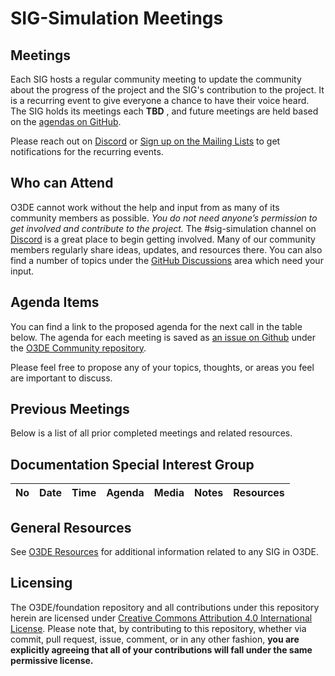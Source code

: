 # SIG-Simulation Meetings

## Meetings

Each SIG hosts a regular community meeting to update the community about the progress of the project and the SIG's contribution to the project. It is a recurring event to give everyone a chance to have their voice heard. The SIG holds its meetings each **TBD** , and future meetings are held based on the [agendas on GitHub](https://github.com/o3de/community/issues?q=is%3Aopen+label%3Asig%2Fsimulation+label%3Amtg-agenda).

Please reach out on [Discord](https://discord.gg/6nSYcUBaR3) or [Sign up on the Mailing Lists](https://lists.o3de.org/groups) to get notifications for the recurring events.

## Who can Attend

O3DE cannot work without the help and input from as many of its community members as possible. *You do not need anyone’s permission to get involved and contribute to the project.* The #sig-simulation channel on [Discord](https://discord.gg/6nSYcUBaR3) is a great place to begin getting involved. Many of our community members regularly share ideas, updates, and resources there. You can also find a number of topics under the [GitHub Discussions](https://github.com/o3de/community/discussions) area which need your input.

## Agenda Items

You can find a link to the proposed agenda for the next call in the table below. The agenda for each meeting is saved as [an issue on Github](https://github.com/o3de/community/issues?q=label%3Asig%2Fsimulation+label%3Amtg-agenda) under the [O3DE Community repository](https://github.com/o3de/community).

Please feel free to propose any of your topics, thoughts, or areas you feel are important to discuss.

## Previous Meetings

Below is a list of all prior completed meetings and related resources.

## Documentation Special Interest Group

| No   | Date       | Time | Agenda  | Media | Notes | Resources |
| ---- | ---------- | ---- | ------- | ----- | ----- | ---- |

## General Resources

See [O3DE Resources](https://github.com/o3de/community#readme) for additional information related to any SIG in O3DE.

## Licensing

The O3DE/foundation repository and all contributions under this repository herein are licensed under [Creative Commons Attribution 4.0 International License](http://creativecommons.org/licenses/by/4.0/). Please note that, by contributing to this repository, whether via commit, pull request, issue, comment, or in any other fashion, **you are explicitly agreeing that all of your contributions will fall under the same permissive license.**
